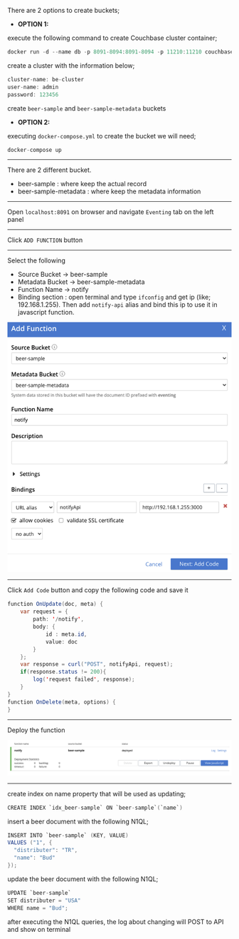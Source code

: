 There are 2 options to create buckets;

* **OPTION 1:**

execute the following command to create Couchbase cluster container;

```java
docker run -d --name db -p 8091-8094:8091-8094 -p 11210:11210 couchbase
```

create a cluster with the information below;

```java
cluster-name: be-cluster
user-name: admin
password: 123456
```

create `beer-sample` and `beer-sample-metadata` buckets

* **OPTION 2:**

executing `docker-compose.yml` to create the bucket we will need;
```java
docker-compose up
```
---

There are 2 different bucket.
* beer-sample : where keep the actual record
* beer-sample-metadata : where keep the metadata information

---

Open `localhost:8091` on browser and navigate `Eventing` tab on the left panel

---

Click `ADD FUNCTION` button

----

Select the following
* Source Bucket -> beer-sample
* Metadata Bucket -> beer-sample-metadata
* Function Name -> notify
* Binding section : open terminal and type `ifconfig` and get ip (like; 192.168.1.255). Then add `notify-api` alias and bind this ip to use it in javascript function.

![alt text](https://github.com/burakcanekici/be-spring/blob/main/couchbase-eventing/image/add_function.png)

---

Click `Add Code` button and copy the following code and save it

```java
function OnUpdate(doc, meta) {
    var request = {
        path: '/notify',
        body: {
            id : meta.id,
            value: doc
        }
    };
    var response = curl("POST", notifyApi, request);
    if(response.status != 200){
        log('request failed', response);
    }
}
function OnDelete(meta, options) {
}
```
---

Deploy the function

![alt text](https://github.com/burakcanekici/be-spring/blob/main/couchbase-eventing/image/deploy.png)

---

create index on name property that will be used as updating;
```java
CREATE INDEX `idx_beer-sample` ON `beer-sample`(`name`)
```

insert a beer document with the following N1QL;
```java
INSERT INTO `beer-sample` (KEY, VALUE)
VALUES ("1", {
  "distributer": "TR",
  "name": "Bud"
});
```

update the beer document with the following N1QL;
```java
UPDATE `beer-sample`
SET distributer = "USA"
WHERE name = "Bud";
```

after executing the N1QL queries, the log about changing will POST to API and show on terminal
